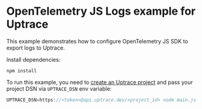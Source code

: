 # OpenTelemetry JS Logs example for Uptrace

This example demonstrates how to configure OpenTelemetry JS SDK to export logs to Uptrace.

Install dependencies:

```shell
npm install
```

To run this example, you need to
[create an Uptrace project](https://uptrace.dev/get/get-started.html) and pass your project DSN via
`UPTRACE_DSN` env variable:

```go
UPTRACE_DSN=https://<token>@api.uptrace.dev/<project_id> node main.js
```
